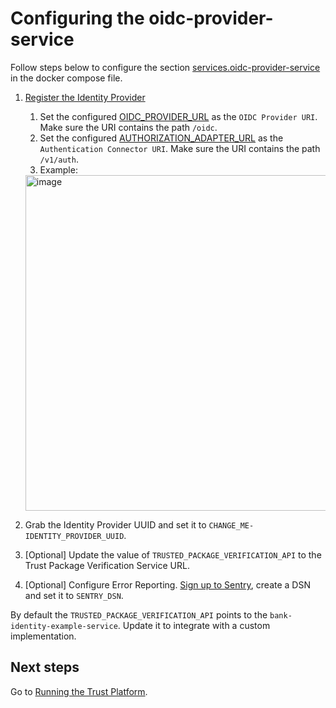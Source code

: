 # Configuring the oidc-provider-service
Follow steps below to configure the section [services.oidc-provider-service](../docker-compose.yml) in the docker compose file.

1. [Register the Identity Provider](https://docs.idpartner.com/documentation/identity-provider-user-guide/registering-the-trust-platform)
   1. Set the configured [OIDC_PROVIDER_URL](./initial-setup.md) as the `OIDC Provider URI`. Make sure the URI contains the path `/oidc`.
   1. Set the configured [AUTHORIZATION_ADAPTER_URL](initial-setup.md) as the `Authentication Connector URI`.
      Make sure the URI contains the path `/v1/auth`.
   1. Example: 
   <img width="537" alt="image" src="https://user-images.githubusercontent.com/113495313/218628674-d5bde78d-d2cf-4834-9051-e0ffdd30ab3d.png">

2. Grab the Identity Provider UUID and set it to `CHANGE_ME-IDENTITY_PROVIDER_UUID`.
3. [Optional] Update the value of `TRUSTED_PACKAGE_VERIFICATION_API` to the Trust Package Verification Service URL.
4. [Optional] Configure Error Reporting. [Sign up to Sentry](https://sentry.io/signup/), create a DSN and set it to `SENTRY_DSN`.

By default the `TRUSTED_PACKAGE_VERIFICATION_API` points to the `bank-identity-example-service`. Update it to integrate with a custom implementation.

## Next steps
Go to [Running the Trust Platform](running-trust-platform.md).
